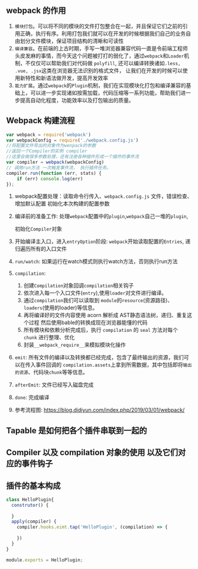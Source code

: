 

## webpack 的作用

1. `模块打包`。可以将不同的模块的文件打包整合在一起，并且保证它们之前的引用正确，执行有序。利用打包我们就可以在开发的时候根据我们自己的业务自由划分文件模块，保证项目结构的清晰和可读性
2. `编译兼容`。在前端的上古时期，手写一堆浏览器兼容代码一直是令前端工程师头皮发麻的事情，而今天这个问题被打打的弱化了，通过`webpack`和`Loader`机制，不仅仅可以帮助我们对代码做 `polyfill`, 还可以编译转换诸如`.less, .vue, .jsx`这类在浏览器无法识别的格式文件， 让我们在开发的时候可以使用新特性和新语法做开发，提高开发效率
3. `能力扩展`。通过`webpack`的`Plugin`机制，我们在实现模块化打包和编译兼容的基础上，可以进一步实现诸如按需加载，代码压缩等一系列功能，帮助我们进一步提高自动化程度，功能效率以及打包输出的质量。

## Webpack 构建流程

```js
var webpack = require('webpack')
var webpackConfig = require('./webpack.config.js')
//将配置文件导出的对象作为wenpack的参数
//返回一个Compiler的实例 compiler
//这里会做很多参数处理，还有注册各种插件形成一个插件的事件流
var compiler = webpack(webpackConfig)
// 调用run方法 一次触发事件流， 执行插件任务。
compiler.run(function (err, stats) {
    if (err) console.log(err)
});
```



1. webpack配置处理：读取命令行传入、`webpack.config.js` 文件，错误检查、增加默认配置 初始化本次构建的配置参数

2. 编译前的准备工作: 处理`webpack`配置中的`plugin`,`webpack`自己一堆的`plugin`,

   初始化`Compiler`对象

3. 开始编译主入口，进入`entryOption`阶段: `webpack`开始读取配置的`Entries`, 递归遍历所有的入口文件

4. `run/watch`: 如果运行在watch模式则执行watch方法，否则执行run方法

5. `compilation`: 

   1. 创建`Compilation`对象回调`compilation`相关钩子
   2. 依次进入每一个入口文件(`entry`),使用`loader`对文件进行编译。
   3. 通过`compilation`我们可以读取到 `module`的`resource`(资源路径)、`loaders`(使用的loader)等信息。
   4. 再将编译好的文件内容使用 acorn 解析成 AST静态语法树，递归、重复这个过程 然后使用bable的转换成现在浏览器能懂的代码
   5. 所有模块和依赖分析完成后，执行 `compilation` 的 `seal` 方法对每个 `chunk` 进行整理、优化
   6. 封装`__webpack_require__`来模拟模块化操作

6. `emit`: 所有文件的编译以及转换都已经完成，包含了最终输出的资源，我们可以在传入事件回调的    `compilation.assets`上拿到所需数据，其中包括即将`输出的资源`、代码块`chunk`等等信息。

7. `afterEmit`: 文件已经写入磁盘完成

8. `done`: 完成编译

9. 参考流程图: https://blog.didiyun.com/index.php/2019/03/01/webpack/

## Tapable 是如何把各个插件串联到一起的



## Compiler 以及 compilation 对象的使用 以及它们对应的事件钩子

## 插件的基本构成

```js
class HelloPlugin{
  construtor() {
    
  }
  apply(compiler) {
    compiler.hooks.eimt.tap('HelloPlugin', (compilation) => {
      
    })
  }
}

module.exports = HelloPlugin;
```









